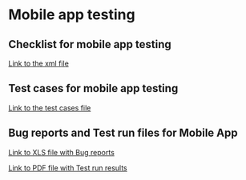 # Mobile app testing

## Checklist for mobile app testing
[Link to the xml file](https://docs.google.com/spreadsheets/d/1q6JWW6eC8-DXZ_gfA5GzxBGULg78oyNuDomVfCQ2kSQ/edit?gid=0#gid=0)

## Test cases for mobile app testing
[Link to the test cases file](https://github.com/AnnaZudilova/mobile/blob/main/G10%20Test%20cases%20for%20mobile%20app.pdf)

## Bug reports and Test run files for Mobile App 

[Link to XLS file with Bug reports](https://github.com/AnnaZudilova/mobile/blob/main/Mobile%20App%20Bug%20reports.xlsx)

[Link to PDF file with Test run results](https://github.com/AnnaZudilova/mobile/blob/main/G10-Test%2Brun%2B2025_06_22.pdf)
